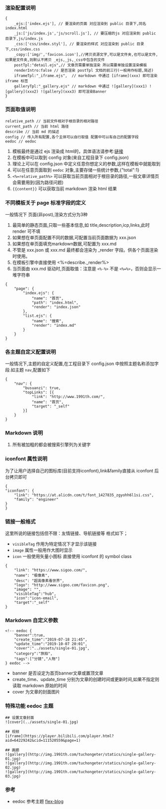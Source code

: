 ### 渲染配置说明
```
{
	_ejs:['index.ejs'], // 要渲染的页面 对应渲染到 public 目录下,同名 index.html
	_js:['js/index.js','js/scroll.js'], // 要压缩的js 对应渲染到 public 目录下,js/index.js
	_css:['css/index.styl'], // 要渲染的样式 对应渲染到 public 目录下,css/index.css
	_copy:['img/','favicon.icon'],//拷贝资源文字,可以是文件夹,也可以是文件,如果是文件夹,则默认不拷贝 _ejs,_js,_css中包含的文件
	postTpl:"detail.ejs",// 文章页需要单独渲染 所以需要单独设置渲染模板	
	renderIntro:false // 是否渲染 postTpl 文档的前三行(一般用作标题,简述)
	iframeTpl:"_iframe.ejs",  // markdown 中通过 [iframe](xxx) 即可渲染 iframe 标签
	galleryTpl:"_gallery.ejs" // markdown 中通过 ![gallery](xxx1) ![gallery](xxx2) ![gallery](xxx3) 即可渲染Banner
}
```

### 页面取值说明
```
relative_path // 当前文件相对于根目录的相对路径
current_path // 当前 html 路径
describe // 当前 md 的描述
config // 传入所有配置,各个主体可以自行取值 配置中可以有自己的配置字段
eedoc // eedoc
```
1. 模板最终是通过 ejs 渲染成 html的，具体语法请参考:[链接](https://ejs.bootcss.com/)
2. 在模板中可以取到 config 对象(来自工程目录下 config.json)
3. 理论上可以在 config.json 中定义任意你想定义的参数,这样在模板中就能取到
4. 可以在任意页面取到 `eedoc` 对象,主要存储一些统计参数,{"total":1}
5. `<%=relative_path%>` 可以获取当前页面相对于根目录的路径,一般文章详情页会需要用到(因为路径问题)
6. `{{content}}` 可以获取当前 markdown 渲染 html 结果

### 不同模板关于 page 标准字段的定义
一般情况下 页面(非post),渲染方式分为3种
1. 最简单的静态页面,只取一些基本信息,如 title,description,icp,links,此时 render 可不填
2. 如果想在单页面配置不同的数据,可配置当前页面数据为 xxx.json
3. 如果想在单页面填充markdown数据,可配置为 xxx.md
4. 不管是 xxx.json 或 xxx.md 最终都会渲染为 _render 字段。供各个页面渲染时使用。
5. 在模板引擎中直接使用 <%=describe._render%>
6. 当页面由 xxx.md 驱动时,页面取值：注意是 `<%-%>` 不是 `<%=%>`，否则会显示一堆字符串
```
{
	"page": {
		"index.ejs": {
			"name": "首页",
			"path": "index.html",
			"render": "index.json"
		},
		"list.ejs": {
			"name": "搜索",
			"render": "index.md"
		}
	}
}
```

### 各主题自定义配置说明
一般情况下,主题的自定义配置,在工程目录下 config.json 中按照主题名称添加字段.如主题 `nav`,配置如下

```
{
	"nav": {
		"busuanzi": true,
		"topLinks": [{
			"link": "http://www.1991th.com/",
			"name": "首页",
			"target": "_self"
		}]
	}
}
```

### Markdown 说明
1. 所有被加粗的都会被搜索引擎列为关键字

### iconfont 属性说明
为了让用户选择自己的图标库(目前支持iconfont),link&family直接从 iconfont 后台拷贝即可
```
{
"iconfont": {
	"link": "https://at.alicdn.com/t/font_1427835_zgyohh6l1si.css",
	"family": "engineer"
}
}
```
### 链接一般格式
这里所说的链接包括但不限：友情链接、导航链接等 格式如下；
- `visibleTag` 作用为特定情况下才显示该链接
- `image` 属性一般用作大图时显示
- `icon` 一般使用矢量小图标 直接使用 iconfont 的 symbol class

```
{
	"link": "https://www.sigoo.com/",
	"name": "极像素",
	"desc": "超高像素看世界",
	"logo": "http://www.sigoo.com/favicon.png",
	"image": "",
	"visibleTag":"hub",
	"icon":"icon-email",
	"target":"_self"
}
```

### Markdown 自定义参数
```
<!-- eedoc {
	"banner":true,
	"create_time":"2019-07-18 21:45",
	"update_time":"2019-10-07 20:01",
	"cover":"../assets/single-01.jpg",	
	"category":"旅拍",
	"tags":["分镜","人物"]
} eedoc -->
```
- banner 是否设定为首页banner文章或置顶文章
- create_time、update_time 分别为文章的创建时间或更新时间,如果不指定则读取 markdown 原始的时间
- cover 为文章的封面图片

### 特殊功能 eedoc 主题
```
## 设置文章封面
![cover](../assets/single-01.jpg)

## 视频
[iframe](https://player.bilibili.com/player.html?aid=64229242&cid=111520559&page=1)

## 画廊
![gallery](http://img.1991th.com/tuchongeter/statics/single-gallery-01.jpg)
![gallery](http://img.1991th.com/tuchongeter/statics/single-gallery-02.jpg)
![gallery](http://img.1991th.com/tuchongeter/statics/single-gallery-03.jpg)
```


### 参考
- eedoc 参考主题 [flex-blog](http://infinitythemes.ge/flex-blog/)